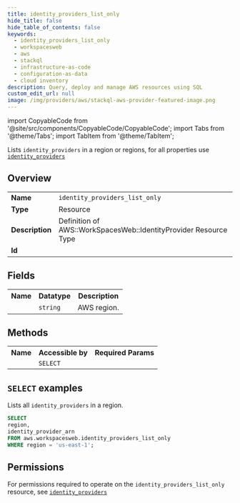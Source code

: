 ```yaml
---
title: identity_providers_list_only
hide_title: false
hide_table_of_contents: false
keywords:
  - identity_providers_list_only
  - workspacesweb
  - aws
  - stackql
  - infrastructure-as-code
  - configuration-as-data
  - cloud inventory
description: Query, deploy and manage AWS resources using SQL
custom_edit_url: null
image: /img/providers/aws/stackql-aws-provider-featured-image.png
---
```


import CopyableCode from '@site/src/components/CopyableCode/CopyableCode';
import Tabs from '@theme/Tabs';
import TabItem from '@theme/TabItem';

Lists <code>identity_providers</code> in a region or regions, for all properties use <a href="/providers/aws/serviceName/identity_providers/"><code>identity_providers</code></a>

## Overview
<table><tbody>
<tr><td><b>Name</b></td><td><code>identity_providers_list_only</code></td></tr>
<tr><td><b>Type</b></td><td>Resource</td></tr>
<tr><td><b>Description</b></td><td>Definition of AWS::WorkSpacesWeb::IdentityProvider Resource Type</td></tr>
<tr><td><b>Id</b></td><td><CopyableCode code="aws.workspacesweb.identity_providers_list_only" /></td></tr>
</tbody></table>

## Fields
<table><tbody><tr><th>Name</th><th>Datatype</th><th>Description</th></tr><tr><td><CopyableCode code="region" /></td><td><code>string</code></td><td>AWS region.</td></tr>
</tbody></table>

## Methods

<table><tbody>
  <tr>
    <th>Name</th>
    <th>Accessible by</th>
    <th>Required Params</th>
  </tr>
  <tr>
    <td><CopyableCode code="list_resources" /></td>
    <td><code>SELECT</code></td>
    <td><CopyableCode code="region" /></td>
  </tr>
</tbody></table>

## `SELECT` examples
Lists all <code>identity_providers</code> in a region.
```sql
SELECT
region,
identity_provider_arn
FROM aws.workspacesweb.identity_providers_list_only
WHERE region = 'us-east-1';
```


## Permissions

For permissions required to operate on the <code>identity_providers_list_only</code> resource, see <a href="/providers/aws/workspacesweb/identity_providers/#permissions"><code>identity_providers</code></a>

